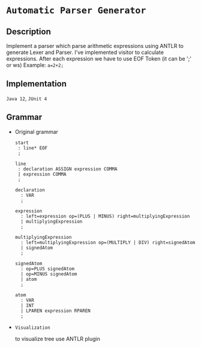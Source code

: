 # ```Automatic Parser Generator``` 
## Description
Implement a parser which parse arithmetic expressions using ANTLR to generate Lexer and Parser.
I've implemented visitor to calculate expressions. 
After each expression we have to use EOF Token (it can be ';' or ws)
Example: ```a=2+2;```
## Implementation
```Java 12```,  ```JUnit 4```


## Grammar
+ Original grammar
    ```
   start
     : line* EOF
     ;
   
   line
     : declaration ASSIGN expression COMMA
     | expression COMMA
     ;
   
   declaration
      : VAR
      ;
   
   expression
      : left=expression op=(PLUS | MINUS) right=multiplyingExpression
      | multiplyingExpression
      ;
   
   multiplyingExpression
      : left=multiplyingExpression op=(MULTIPLY | DIV) right=signedAtom
      | signedAtom
      ;
   
   signedAtom
      : op=PLUS signedAtom
      | op=MINUS signedAtom
      | atom
      ;
   
   atom
      : VAR
      | INT
      | LPAREN expression RPAREN
      ;
    ```

+ ```Visualization```
      

    to visualize tree use ANTLR plugin 